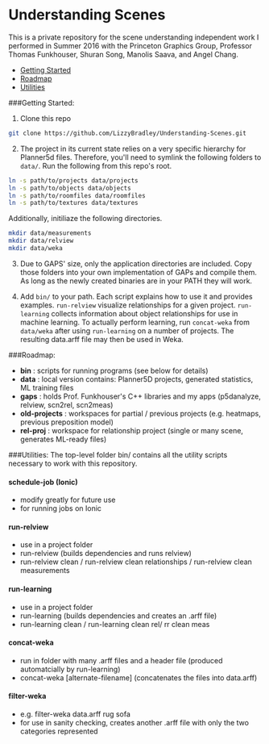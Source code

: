 # Understanding Scenes

This is a private repository for the scene understanding independent work I performed in Summer 2016 with the Princeton Graphics Group, Professor Thomas Funkhouser, Shuran Song, Manolis Saava, and Angel Chang.


* [Getting Started](#getting-started)
* [Roadmap](#road-map)
* [Utilities](#utilities)

###<a name="getting-started"></a>Getting Started:

1. Clone this repo 
```sh
git clone https://github.com/LizzyBradley/Understanding-Scenes.git
```

2. The project in its current state relies on a very specific hierarchy for Planner5d files. Therefore, you'll need to symlink the following folders to `data/`. Run the following from this repo's root.

```sh
ln -s path/to/projects data/projects
ln -s path/to/objects data/objects
ln -s path/to/roomfiles data/roomfiles
ln -s path/to/textures data/textures
```

Additionally, initiliaze the following directories.

```sh
mkdir data/measurements
mkdir data/relview
mkdir data/weka
```

3. Due to GAPS' size, only the application directories are included. Copy those folders into your own implementation of GAPs and compile them. As long as the newly created binaries are in your PATH they will work.

4. Add `bin/` to your path. Each script explains how to use it and provides examples. `run-relview` visualize relationships for a given project. `run-learning` collects information about object relationships for use in machine learning. To actually perform learning, run `concat-weka` from `data/weka` after using `run-learning` on a number of projects. The resulting data.arff file may then be used in Weka.

###<a name="road-map"></a>Roadmap:

- **bin** : scripts for running programs (see below for details)
- **data** : local version contains: Planner5D projects, generated statistics, ML training files
- **gaps** : holds Prof. Funkhouser's C++ libraries and my apps (p5danalyze, relview, scn2rel, scn2meas)
- **old-projects** : workspaces for partial / previous projects (e.g. heatmaps, previous preposition model)
- **rel-proj** : workspace for relationship project (single or many scene, generates ML-ready files)

###<a name="utilities"></a>Utilities:
The top-level folder bin/ contains all the utility scripts necessary to work with this repository.

#### schedule-job (Ionic)
- modify greatly for future use
- for running jobs on Ionic

#### run-relview
- use in a project folder
- run-relview (builds dependencies and runs relview)
- run-relview clean / run-relview clean relationships / run-relview clean measurements

#### run-learning
- use in a project folder
- run-learning (builds dependencies and creates an .arff file)
- run-learning clean / run-learning clean rel/ rr clean meas

#### concat-weka
- run in folder with many .arff files and a header file (produced automatcially by run-learning)
- concat-weka \[alternate-filename\] (concatenates the files into data.arff)

#### filter-weka
- e.g. filter-weka data.arff rug sofa
- for use in sanity checking, creates another .arff file with only the two categories represented

